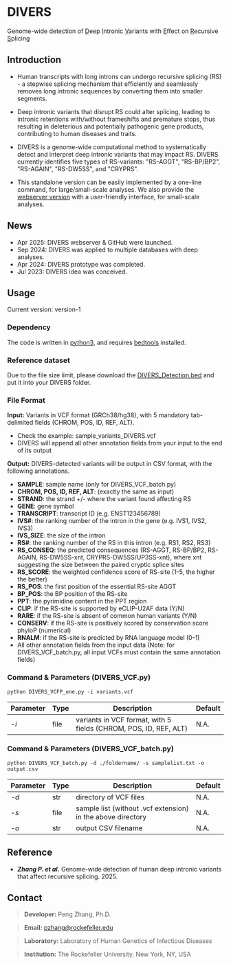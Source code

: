 # DIVERS
Genome-wide detection of <ins>D</ins>eep <ins>I</ins>ntronic <ins>V</ins>ariants with <ins>E</ins>ffect on <ins>R</ins>ecursive <ins>S</ins>plicing

## Introduction
- Human transcripts with long introns can undergo recursive splicing (RS) - a stepwise splicing mechanism that efficiently and seamlessly removes long intronic sequences by converting them into smaller segments. 

- Deep intronic variants that disrupt RS could alter splicing, leading to intronic retentions with/without frameshifts and premature stops, thus resulting in deleterious and potentially pathogenic gene products, contributing to human diseases and traits. 

- DIVERS is a genome-wide computational method to systematically detect and interpret deep intronic variants that may impact RS. DIVERS currently identifies five types of RS-variants: "RS-AGGT", "RS-BP/BP2", "RS-AGAIN", "RS-DW5SS", and "CRYPRS".

- This standalone version can be easily implemented by a one-line command, for large/small-scale analyses. We also provide the [webserver version](https://hgidsoft.rockefeller.edu/DIVERS) with a user-friendly interface, for small-scale analyses.

## News
- Apr 2025: DIVERS webserver & GitHub were launched.  
- Sep 2024: DIVERS was applied to multiple databases with deep analyses.
- Apr 2024: DIVERS prototype was completed.
- Jul 2023: DIVERS idea was conceived.

## Usage 
Current version: version-1

### Dependency
The code is written in [python3](https://www.python.org/downloads/), and requires [bedtools](https://bedtools.readthedocs.io/en/latest/) installed.

### Reference dataset
Due to the file size limit, please download the [DIVERS_Detection.bed](http://hgidsoft.rockefeller.edu/DIVERS/standalone.html) and put it into your DIVERS folder.

### File Format
**Input:** Variants in VCF format (GRCh38/hg38), with 5 mandatory tab-delimited fields (CHROM, POS, ID, REF, ALT).
  - Check the example: sample_variants_DIVERS.vcf
  - DIVERS will append all other annotation fields from your input to the end of its output

**Output:** DIVERS-detected variants will be output in CSV format, with the following annotations.
  - **SAMPLE**: sample name (only for DIVERS_VCF_batch.py)
  - **CHROM, POS, ID, REF, ALT**: (exactly the same as input)
  - **STRAND**: the strand +/- where the variant found affecting RS
  - **GENE**: gene symbol
  - **TRANSCRIPT**: transcript ID (e.g. ENST123456789)
  - **IVS#**: the ranking number of the intron in the gene (e.g. IVS1, IVS2, IVS3)
  - **IVS_SIZE**: the size of the intron
  - **RS#**: the ranking number of the RS in this intron (e.g. RS1, RS2, RS3)
  - **RS_CONSEQ**: the predicted consequences (RS-AGGT, RS-BP/BP2, RS-AGAIN, RS-DW5SS-xnt, CRYPRS-DW5SS/UP3SS-xnt), where xnt suggesting the size between the paired cryptic splice sites
  - **RS_SCORE**: the weighted confidence score of RS-site (1-5, the higher the better)
  - **RS_POS**: the first position of the essential RS-site AGGT
  - **BP_POS**: the BP position of the RS-site
  - **PPT**: the pyrimidine content in the PPT region
  - **CLIP**: if the RS-site is supported by eCLIP-U2AF data (Y/N)
  - **RARE**: if the RS-site is absent of common human variants (Y/N)
  - **CONSERV**: if the RS-site is positively scored by conservation score phyloP (numerical)
  - **RNALM**: if the RS-site is predicted by RNA language model (0-1)
  - All other annotation fields from the input data (Note: for DIVERS_VCF_batch.py, all input VCFs must contain the same annotation fields)

### Command & Parameters (DIVERS_VCF.py)
```
python DIVERS_VCFP_one.py -i variants.vcf
```

Parameter | Type | Description | Default
----------|------|-------------|--------------
*-i*|file|variants in VCF format, with 5 fields (CHROM, POS, ID, REF, ALT)|N.A.

### Command & Parameters (DIVERS_VCF_batch.py)
```
python DIVERS_VCF_batch.py -d ./foldername/ -s samplelist.txt -o output.csv
```

Parameter | Type | Description | Default
----------|------|-------------|--------------
*-d*|str|directory of VCF files|N.A.
*-s*|file|sample list (without .vcf extension) in the above directory|N.A.
*-o*|str|output CSV filename|N.A.


## Reference
- ***Zhang P. et al.*** Genome-wide detection of human deep intronic variants that affect recursive splicing. 2025.

## Contact
> **Developer:** Peng Zhang, Ph.D.

> **Email:** pzhang@rockefeller.edu

> **Laboratory:** Laboratory of Human Genetics of Infectious Diseases

> **Institution:** The Rockefeller University, New York, NY, USA
